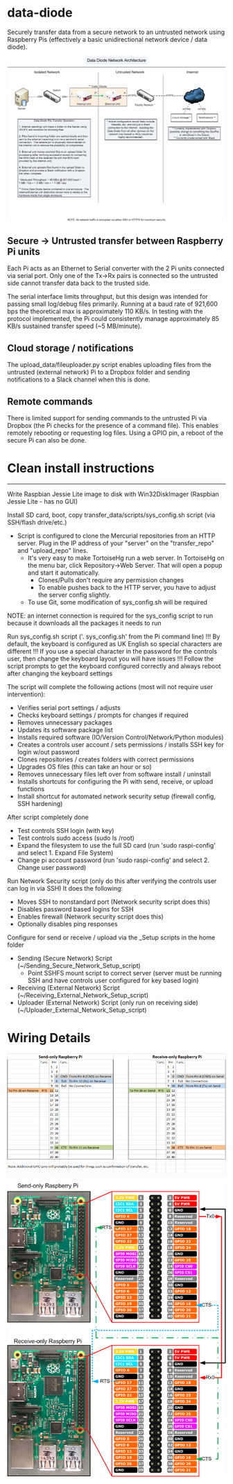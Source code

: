# data-diode
Securely transfer data from a secure network to an untrusted network using Raspberry Pis (effectively a basic unidirectional network device / data diode).

![](doc/media/01_Architecture.png)


## Secure -> Untrusted transfer between Raspberry Pi units
Each Pi acts as an Ethernet to Serial converter with the 2 Pi units connected via serial port.  Only one of the Tx->Rx pairs is connected so the untrusted side cannot transfer data back to the trusted side.

The serial interface limits throughput, but this design was intended for passing small log/debug files primarily.  Running at a baud rate of 921,600 bps the theoretical max is approximately 110 KB/s.  In testing with the protocol implemented, the Pi could consistently manage approximately 85 KB/s sustained transfer speed (~5 MB/minute).

## Cloud storage / notifications
The upload_data/fileuploader.py script enables uploading files from the untrusted (external network) Pi to a Dropbox folder and sending notifications to a Slack channel when this is done.  

## Remote commands
There is limited support for sending commands to the untrusted Pi via Dropbox (the Pi checks for the presence of a command file).  This enables remotely rebooting or requesting log files.  Using a GPIO pin, a reboot of the secure Pi can also be done.


# Clean install instructions
--------------------------
Write Raspbian Jessie Lite image to disk with Win32DiskImager (Raspbian Jessie Lite - has no GUI)

Install SD card, boot, copy transfer_data/scripts/sys_config.sh script (via SSH/flash drive/etc.)
 - Script is configured to clone the Mercurial repositories from an HTTP server.  Plug in the IP address of your "server" on the "transfer_repo" and "upload_repo" lines.
   - It's very easy to make TortoiseHg run a web server. In TortoiseHg on the menu bar, click Repository->Web Server.  That will open a popup and start it automatically.
     - Clones/Pulls don't require any permission changes
     - To enable pushes back to the HTTP server, you have to adjust the server config slightly.
   - To use Git, some modification of sys_config.sh will be required

NOTE: an internet connection is required for the sys_config script to run because it downloads all the packages it needs to run
 
Run sys_config.sh script ('. sys_config.sh' from the Pi command line)
  !!! By default, the keyboard is configured as UK English so special characters are different 
  !!! If you use a special character in the password for the controls user, then change the keyboard layout you will have issues
  !!! Follow the script prompts to get the keyboard configured correctly and always reboot after changing the keyboard settings

  The script will complete the following actions (most will not require user intervention):
   - Verifies serial port settings / adjusts
   - Checks keyboard settings / prompts for changes if required
   - Removes unnecessary packages
   - Updates its software package list
   - Installs required software (IO/Version Control/Network/Python modules)
   - Creates a controls user account / sets permissions / installs SSH key for login w/out password
   - Clones repositories / creates folders with correct permissions
   - Upgrades OS files (this can take an hour or so)
   - Removes unnecessary files left over from software install / uninstall
   - Installs shortcuts for configuring the Pi with send, receive, or upload functions
   - Install shortcut for automated network security setup (firewall config, SSH hardening)

After script completely done
 - Test controls SSH login (with key)
 - Test controls sudo access (sudo ls /root)
 - Expand the filesystem to use the full SD card (run 'sudo raspi-config' and select 1. Expand File System)
 - Change pi account password (run 'sudo raspi-config' and select 2. Change user password)
 
 Run Network Security script (only do this after verifying the controls user can log in via SSH)
 It does the following:
  - Moves SSH to nonstandard port (Network security script does this)
  - Disables password based logins for SSH
  - Enables firewall (Network security script does this)
  - Optionally disables ping responses

Configure for send or receive / upload via the _Setup scripts in the home folder
  - Sending (Secure Network) Script (~/Sending_Secure_Network_Setup_script)
    - Point SSHFS mount script to correct server (server must be running SSH and have controls user configured for key based login)
  - Receiving (External Network) Script (~/Receiving_External_Network_Setup_script)
  - Uploader (External Network) Script (only run on receiving side) (~/Uploader_External_Network_Setup_script)

# Wiring Details
![](doc/media/03_Pinout.png)


![](doc/media/02_Wiring_Diagram.png)
